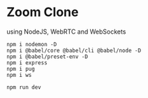 # Zoom Clone

using NodeJS, WebRTC and WebSockets

```
npm i nodemon -D
npm i @babel/core @babel/cli @babel/node -D
npm i @babel/preset-env -D
npm i express
npm i pug
npm i ws
```

```
npm run dev
```
